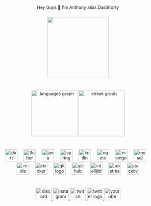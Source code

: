 <br clear="both">

<p align="center">Hey Guys 👋 I'm Anthony alias DasShorty</p>

###

<div align="center">
  <img height="200" src="https://cdn.dasshorty.de/Logo - simple.png"  />
</div>

###

<br clear="both">

<div align="center">
 <img src="[https://github-readme-stats.vercel.app/api/top-langs?username=DasShorty&locale=en&hide_title=false&layout=compact&card_width=320&langs_count=5&theme=dark&hide_border=false&order=2](https://github-readme-stats.vercel.app/api/top-langs?username=DasShorty&locale=en&hide_title=false&layout=compact&card_width=320&langs_count=6&theme=dark&hide_border=false&order=2)" height="150" alt="languages graph"  />
 <img src="https://streak-stats.demolab.com?user=DasShorty&locale=en&mode=daily&theme=dark&hide_border=false&border_radius=5&date_format=M j[, Y]&order=3" height="150" alt="streak graph"  />
</div>

###

<br clear="both">

<div align="center">
  <img src="https://skillicons.dev/icons?i=dart" height="40" alt="dart logo"  />
  <img width="12" />
  
  <img src="https://skillicons.dev/icons?i=flutter" height="40" alt="flutter logo"  />
  <img width="12" />
  
  <img src="https://skillicons.dev/icons?i=java" height="40" alt="java logo"  />
  <img width="12" />

  <img src="https://skillicons.dev/icons?i=spring" height="40" alt="spring logo"  />
  <img width="12" />  

  <img src="https://skillicons.dev/icons?i=kotlin" height="40" alt="kotlin logo"  />
  <img width="12" />

  <img src="https://cdn.jsdelivr.net/gh/devicons/devicon/icons/nginx/nginx-original.svg" height="40" alt="nginx logo"  />
  <img width="12" />
    
  <img src="https://skillicons.dev/icons?i=mongodb" height="40" alt="mongodb logo"  />
  <img width="12" />
  
  <img src="https://skillicons.dev/icons?i=mysql" height="40" alt="mysql logo"  />
  <img width="12" />
    
  <img src="https://skillicons.dev/icons?i=redis" height="40" alt="redis logo"  />
  <img width="12" />

  <img src="https://skillicons.dev/icons?i=docker" height="40" alt="docker logo"  />
  <img width="12" />
  
  <img src="https://skillicons.dev/icons?i=git" height="40" alt="git logo"  />
  <img width="12" />
  
  <img src="https://skillicons.dev/icons?i=github" height="40" alt="github logo"  />
  <img width="12" />
  
  <img src="https://skillicons.dev/icons?i=idea" height="40" alt="intellijidea logo"  />
  <img width="12" />
  
  <img src="https://skillicons.dev/icons?i=postman" height="40" alt="postman logo"  />
  <img width="12" />
  
  <img src="https://skillicons.dev/icons?i=stackoverflow" height="40" alt="stackoverflow logo"  />
</div>

###

<br clear="both">

<div align="center">
  <a href="@DasShorty" target="_blank">
    <img src="https://raw.githubusercontent.com/maurodesouza/profile-readme-generator/master/src/assets/icons/social/discord/default.svg" width="52" height="40" alt="discord logo"  />
  </a>
  <a href="dasshortyy" target="_blank">
    <img src="https://raw.githubusercontent.com/maurodesouza/profile-readme-generator/master/src/assets/icons/social/instagram/default.svg" width="52" height="40" alt="instagram logo"  />
  </a>
  <a href="https://twitch.tv/DasShortyy" target="_blank">
    <img src="https://raw.githubusercontent.com/maurodesouza/profile-readme-generator/master/src/assets/icons/social/twitch/default.svg" width="52" height="40" alt="twitch logo"  />
  </a>
  <a href="https://twitter.com/DasShorty" target="_blank">
    <img src="https://raw.githubusercontent.com/maurodesouza/profile-readme-generator/master/src/assets/icons/social/twitter/default.svg" width="52" height="40" alt="twitter logo"  />
  </a>
  <a href="https://youtube.com/@DasShorty" target="_blank">
    <img src="https://raw.githubusercontent.com/maurodesouza/profile-readme-generator/master/src/assets/icons/social/youtube/default.svg" width="52" height="40" alt="youtube logo"  />
  </a>
</div>


